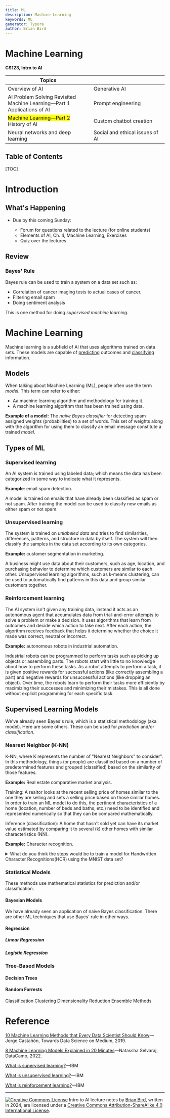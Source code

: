 ```yaml
---
title: ML
description: Machine Learning
keywords: ML
generator: Typora
author: Brian Bird
---
```


<h1>Machine Learning</h1>

**CS123, Intro to AI**

| Topics                                                       |                                 |
| ------------------------------------------------------------ | ------------------------------- |
| Overview of AI                                               | Generative AI                   |
| AI Problem Solving Revisited<br />Machine Learning&mdash;Part 1<br />Applications of AI | Prompt engineering              |
| <mark>Machine Learning&mdash;Part 2</mark><br />History of AI | Custom chatbot creation         |
| Neural networks and deep learning                            | Social and ethical issues of AI |



<h2>Table of Contents</h2>

[TOC]

# Introduction

## What's Happening

- Due by this coming Sunday:

  - Forum for questions related to the lecture (for online students)
  - Elements of AI, Ch. 4, Machine Learning, Exercises
  - Quiz over the lectures

## Review

### Bayes' Rule

Bayes rule can be used to train a system on a data set such as:

- Correlation of cancer imaging tests to actual cases of cancer.
- Filtering email spam
- Doing sentiment analysis

This is one method for doing *supervised* *machine learning*.



# Machine Learning

Machine learning is a subfield of AI that uses algorithms trained on data sets. These models are capable of <u>predicting</u> outcomes and <u>classifying</u> information.

## Models

When talking about Machine Learning (ML), people often use the term *model*. This term can refer to either:

-  Aa machine learning algorithm and methodology for training it.
- A machine learning algorithm that has been trained using data.

**Example of a model:** The *naive Bayes classifier* for detecting spam assigned weights (probabilities) to a set of words. This set of weights along with the algorithm for using them to classify an email message constitute a trained *model*.

## Types of ML

### Supervised learning 

An AI system is trained using labeled data; which means the data has been categorized in some way to indicate what it represents. 

**Example**: email spam detection.

A model is trained on emails that have already been classified as spam or not spam. After training the model can be used to classify new emails as either spam or not spam.

### Unsupervised learning

The system is trained on *unlabeled data* and tries to find similarities, differences, patterns, and structure in data by itself. The system will then classify the samples in the data set according to its own categories.

**Example:** customer segmentation in marketing. 

A business might use data about their customers, such as age, location, and purchasing behavior to determine which customers are similar to each other. Unsupervised learning algorithms, such as k-means clustering, can be used to automatically find patterns in this data and group similar customers together.



### Reinforcement learning

The AI system isn't given any training data, instead it acts as an autonomous agent that accumulates data from trial-and-error attempts to solve a problem or make a decision. It uses algorithms that learn from outcomes and decide which action to take next. After each action, the algorithm receives feedback that helps it determine whether the choice it made was correct, neutral or incorrect.

**Example:** autonomous robots in industrial automation. 

Industrial robots can be programmed to perform tasks such as picking up objects or assembling parts. The robots start with little to no knowledge about how to perform these tasks. As a robot attempts to perform a task, it is given positive rewards for successful actions (like correctly assembling a part) and negative rewards for unsuccessful actions (like dropping an object). Over time, the robots learn to perform their tasks more efficiently by maximizing their successes and minimizing their mistakes. This is all done without explicit programming for each specific task.



## Supervised Learning Models

We've already seen Bayes's rule, which is a statistical methodology (aka model). Here are some others. These can be used for *prediction* and/or *classification*.

### Nearest Neighbor (K-NN)

K-NN, where K represents the number of "Nearest Neighbors" to consider". In this methodology, things (or people) are classified based on a number of predetermined features and grouped (classified) based on the similarity of those features.

**Example:** Real estate comparative market analysis.

Training: A realtor looks at the recent selling price of homes similar to the one they are selling and sets a selling price based on those similar homes. In order to train an ML model to do this, the pertinent characteristics of a home (location, number of beds and baths, etc.) need to be identified and represented numerically so that they can be compared mathematically.

Inference (classification): A home that hasn't sold yet can have its market value estimated by comparing it to several (k) other homes with similar characteristics (NN).

**Example:** Character recognition.

<details>
  <summary>What do you think the steps would be to train a model for Handwritten Character Recognitions(HCR) using the MNIST data set?</summary>
<b>Training the Model</b>
<ul>
<li>Data Collection: Gather a large dataset of handwritten characters, each labeled with their correct character (such as MNIST).</li>
<li>Feature Extraction: Convert each handwritten character into a feature vector. This could involve various techniques such as pixel intensity, edge detection, or even more complex methods.</li>
<li>Model Training: The K-NN algorithm doesn’t require an explicit training step. Instead, it stores all the feature vectors and their corresponding labels.</li>
<b>Classification Using the Trained Model</b>
<ul>
<li>New Character Introduction: When a new, unknown handwritten character is introduced, convert it into a feature vector using the same method used during training.</li>
<li>Distance Calculation: The K-NN algorithm calculates the distance between the new character and all the known characters in the training set.</li>
<li>Finding Nearest Neighbors: The algorithm identifies the ‘k’ closest known characters to the new character.</li>
<li>Majority Voting: The new character is assigned the label that is most common among its ‘k’ nearest neighbors.</li>
</details>



### Statistical Models

These methods use mathematical statistics for prediction and/or classification.

#### Bayesian Models

We have already seen an application of naive Bayes classification. There are other ML techniques that use Bayes' rule in other ways.

#### Regression

##### Linear Regression



##### Logistic Regression



### Tree-Based Models

#### Decision Trees

#### Random Forrests



Classification
Clustering
Dimensionality Reduction
Ensemble Methods





# Reference

[10 Machine Learning Methods that Every Data Scientist Should Know](https://medium.com/towards-data-science/10-machine-learning-methods-that-every-data-scientist-should-know-3cc96e0eeee9)&mdash;Jorge Castañón, Towards Data Science on Medium, 2019.

[8 Machine Learning Models Explained in 20 Minutes](https://www.datacamp.com/blog/machine-learning-models-explained)&mdash;Natassha Selvaraj, DataCamp, 2022.

[What is supervised learning?](https://www.ibm.com/topics/supervised-learning)&mdash;IBM

[What is unsupervised learning?](https://www.ibm.com/topics/unsupervised-learning)&mdash;IBM

[What is reinforcement learning?](https://www.ibm.com/topics/reinforcement-learning)&mdash;IBM

---

[![Creative Commons License](https://i.creativecommons.org/l/by-sa/4.0/88x31.png)](http://creativecommons.org/licenses/by-sa/4.0/) Intro to AI lecture notes by [Brian Bird](https://profbird.dev), written in <time>2024</time>, are licensed under a [Creative Commons Attribution-ShareAlike 4.0 International License](http://creativecommons.org/licenses/by-sa/4.0/). 